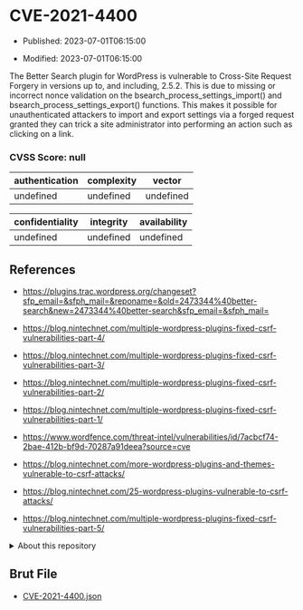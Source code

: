 # CVE-2021-4400

- Published: 2023-07-01T06:15:00

- Modified: 2023-07-01T06:15:00

The Better Search plugin for WordPress is vulnerable to Cross-Site Request Forgery in versions up to, and including, 2.5.2. This is due to missing or incorrect nonce validation on the bsearch_process_settings_import() and bsearch_process_settings_export() functions. This makes it possible for unauthenticated attackers to import and export settings via a forged request granted they can trick a site administrator into performing an action such as clicking on a link.

### CVSS Score: **null**

| authentication | complexity | vector |
| --- | --- | --- |
| undefined | undefined | undefined |

| confidentiality | integrity | availability |
| --- | --- | --- |
| undefined | undefined | undefined |

## References

* https://plugins.trac.wordpress.org/changeset?sfp_email=&sfph_mail=&reponame=&old=2473344%40better-search&new=2473344%40better-search&sfp_email=&sfph_mail=

* https://blog.nintechnet.com/multiple-wordpress-plugins-fixed-csrf-vulnerabilities-part-4/

* https://blog.nintechnet.com/multiple-wordpress-plugins-fixed-csrf-vulnerabilities-part-3/

* https://blog.nintechnet.com/multiple-wordpress-plugins-fixed-csrf-vulnerabilities-part-2/

* https://blog.nintechnet.com/multiple-wordpress-plugins-fixed-csrf-vulnerabilities-part-1/

* https://www.wordfence.com/threat-intel/vulnerabilities/id/7acbcf74-2bae-412b-bf9d-70287a91deea?source=cve

* https://blog.nintechnet.com/more-wordpress-plugins-and-themes-vulnerable-to-csrf-attacks/

* https://blog.nintechnet.com/25-wordpress-plugins-vulnerable-to-csrf-attacks/

* https://blog.nintechnet.com/multiple-wordpress-plugins-fixed-csrf-vulnerabilities-part-5/

<details>
<summary>About this repository</summary> 

  This repository is part of the project [Live Hack CVE](https://github.com/Live-Hack-CVE). Main website can be found [www.live-hack.org](https://www.live-hack.org) 
  
  Made by [Sn0wAlice](https://github.com/Sn0wAlice) for the people that care about security and need to have a feed of the latest CVEs. Hope you enjoy it, don't forget to star the repo and follow me on [Twitter](https://twitter.com/Sn0wAlice) and [Github](https://github.com/Sn0wAlice). And that is my [personnal website](https://www.alice-snow.me/)

  - [Home Page](https://github.com/Live-Hack-CVE)
  - [Framework](https://github.com/Live-Hack-CVE/cve-framework)
  - [CVE database](https://github.com/Live-Hack-CVE/full_database)
  - [Changelog](https://github.com/Live-Hack-CVE/Changelog)
</details>

## Brut File

* [CVE-2021-4400.json](https://raw.githubusercontent.com/Live-Hack-CVE/full_database/main/cves/2021/CVE-2021-4400.json)

